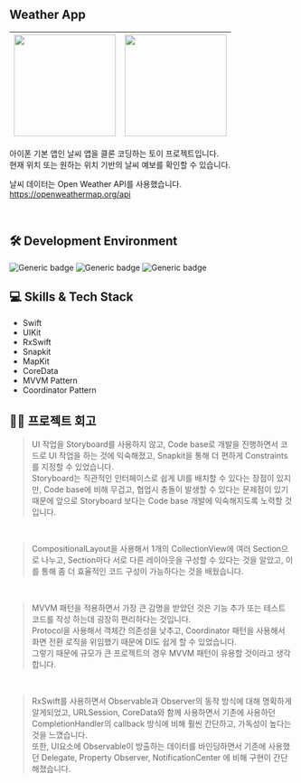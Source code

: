 ## Weather App

<img src="https://github.com/EJLee1209/WeatherApp/assets/101651909/6ed2cabd-7ab9-41f7-a9e1-bc3a20d183a9" width=180/> | <img src="https://github.com/EJLee1209/WeatherApp/assets/101651909/ee669706-140a-43c2-88fb-8427b8c1b9ef" width=180/>
---|---|

아이폰 기본 앱인 날씨 앱을 클론 코딩하는 토이 프로젝트입니다. <br>
현재 위치 또는 원하는 위치 기반의 날씨 예보를 확인할 수 있습니다. <br>

날씨 데이터는 Open Weather API를 사용했습니다. <br>
https://openweathermap.org/api

<br>

## 🛠 Development Environment

![Generic badge](https://img.shields.io/badge/iOS-15.0+-lightgrey.svg) ![Generic badge](https://img.shields.io/badge/Xcode-14.3.1-blue.svg) ![Generic badge](https://img.shields.io/badge/Swift-5.8.1-purple.svg)



## 💻 Skills & Tech Stack
- Swift
- UIKit
- RxSwift
- Snapkit
- MapKit
- CoreData
- MVVM Pattern
- Coordinator Pattern

## 👨‍💻 프로젝트 회고

>UI 작업을 Storyboard를 사용하지 않고, Code base로 개발을 진행하면서 코드로 UI 작업을 하는 것에 익숙해졌고, Snapkit을 통해 더 편하게 Constraints를 지정할 수 있었습니다.<br>Storyboard는 직관적인 인터페이스로 쉽게 UI를 배치할 수 있다는 장점이 있지만, Code base에 비해 무겁고, 협업시 충돌이 발생할 수 있다는 문제점이 있기 때문에 앞으로 Storyboard 보다는 Code base 개발에 익숙해지도록 노력할 것 입니다.

<br>

> CompositionalLayout을 사용해서 1개의 CollectionView에 여러 Section으로 나누고, Section마다 서로 다른 레이아웃을 구성할 수 있다는 것을 알았고, 이를 통해 좀 더 효율적인 코드 구성이 가능하다는 것을 배웠습니다.

<br>

>MVVM 패턴을 적용하면서 가장 큰 감명을 받았던 것은 기능 추가 또는 테스트 코드를 작성 하는데 굉장히 편리하다는 것입니다.<br>Protocol을 사용해서 객체간 의존성을 낮추고, Coordinator 패턴을 사용해서 화면 전환 로직을 위임했기 때문에 DI도 쉽게 할 수 있었습니다.<br>그렇기 때문에 규모가 큰 프로젝트의 경우 MVVM 패턴이 유용할 것이라고 생각합니다.

<br>

>RxSwift를 사용하면서 Observable과 Observer의 동작 방식에 대해 명확하게 알게되었고, URLSession, CoreData와 함께 사용하면서 기존에 사용하던 CompletionHandler의 callback 방식에 비해 훨씬 간단하고, 가독성이 높다는 것을 느꼈습니다. <br>
또한, UI요소에 Observable이 방출하는 데이터를 바인딩하면서 기존에 사용했던 Delegate, Property Observer, NotificationCenter 에 비해 구현이 간단해졌습니다.
